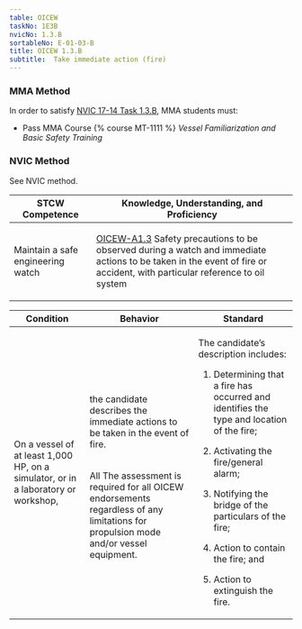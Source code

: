 ```yaml
---
table: OICEW
taskNo: 1E3B
nvicNo: 1.3.B 
sortableNo: E-01-03-B
title: OICEW 1.3.B 
subtitle:  Take immediate action (fire)
---
```



### MMA Method

In order to satisfy  [NVIC 17-14  Task  1.3.B]({{site.baseurl}}/assets/images/nvic-17-14.pdf), MMA students must:

* Pass MMA Course {% course MT-1111 %}  *Vessel Familiarization and Basic Safety Training*


### NVIC Method

<a onclick="togglevisibility('nvic_methods')" >See NVIC method.</a>

<div id='nvic_methods' class='hide'>

<table>
<thead>
<tr>
<th class='forty'> STCW Competence </th>
<th class='sixty'> Knowledge, Understanding, and Proficiency </th>
</tr>
</thead>




<tbody>
<tr><td markdown='1'>

Maintain a safe engineering watch

</td><td markdown='1'>

[OICEW-A1.3]({{site.baseurl}}/tables/31.html#OICEW-A1.3) Safety precautions to be observed during a watch and immediate actions to be taken in the event of fire or accident, with particular reference to oil system

</td></tr>


</tbody>
</table>


<table>
<thead>
<tr><th class='twenty'>  Condition </th><th class='twenty'> Behavior </th><th  class='sixty'>Standard </th></tr>
</thead>
<tbody >



<tr><td markdown='1'>

On a vessel of at least 1,000 HP, on a simulator, or in a laboratory or workshop,

</td><td markdown='1'>

the candidate describes the immediate actions to be taken in the event of fire.

<br>

<div class="tooltip">All
<span class="tooltiptext">
The assessment is required for all OICEW endorsements regardless of any limitations for propulsion mode and/or vessel equipment.
</span>
</div>


</td><td markdown='1'>

The candidate’s description includes:

1. Determining that a fire has occurred and identifies the type and location of the fire;

2. Activating the fire/general alarm;

3. Notifying the bridge of the particulars of the fire;

4. Action to contain the fire; and

5. Action to extinguish the fire.

</td></tr>
</tbody>
</table>
</div>
